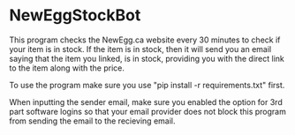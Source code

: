 # NewEggStockBot
This program checks the NewEgg.ca website every 30 minutes to check if your item is in stock. If the item is in stock, then it will send you an email saying that the item you linked, is in stock, providing you with the direct link to the item along with the price.

To use the program make sure you use "pip install -r requirements.txt" first.

When inputting the sender email, make sure you enabled the option for 3rd part software logins so that your email provider does not block this program from sending the email to the recieving email.
